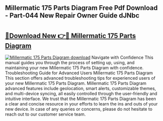 ## Millermatic 175 Parts Diagram Free Pdf Download - Part-044 New Repair Owner Guide dJNbc

# <h2><a href="http://dfro51m.blite.top/?on=Millermatic+175+Parts+Diagram">🔗Download New 👉🔴 Millermatic 175 Parts Diagram</a></h2>

[![Millermatic 175 Parts Diagram download](https://i.imgur.com/lujVjoI.png)](http://dfro51m.blite.top/?on=Millermatic+175+Parts+Diagram)
Navigate with Confidence This manual guides you through the process of setting up, using, and maintaining your new Millermatic 175 Parts Diagram with confidence. Troubleshooting Guide for Advanced Users Millermatic 175 Parts Diagram This section offers advanced troubleshooting tips for experienced users of your new Millermatic 175 Parts Diagram. Millermatic 175 Parts Diagram advanced features include geolocation, smart alerts, customizable themes, and multi-device syncing, all easily controlled through the user-friendly and intuitive interface. We trust that the Millermatic 175 Parts Diagram has been a clear and concise resource in your efforts to learn the ins and outs of your new device. In case of any queries or concerns, please do not hesitate to reach out to our customer service team.
